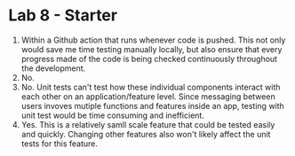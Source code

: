 # Lab 8 - Starter
1. Within a Github action that runs whenever code is pushed. This not only would save me time testing manually locally, but also ensure that every progress made of the code is being checked continuously throughout the development. 
2. No.
3. No. Unit tests can't test how these individual components interact with each other on an application/feature level. Since messaging between users invoves mutiple functions and features inside an app, testing with unit test would be time consuming and inefficient.
4. Yes. This is a relatively samll scale feature that could be tested easily and quickly. Changing other features also won't likely affect the unit tests for this feature.